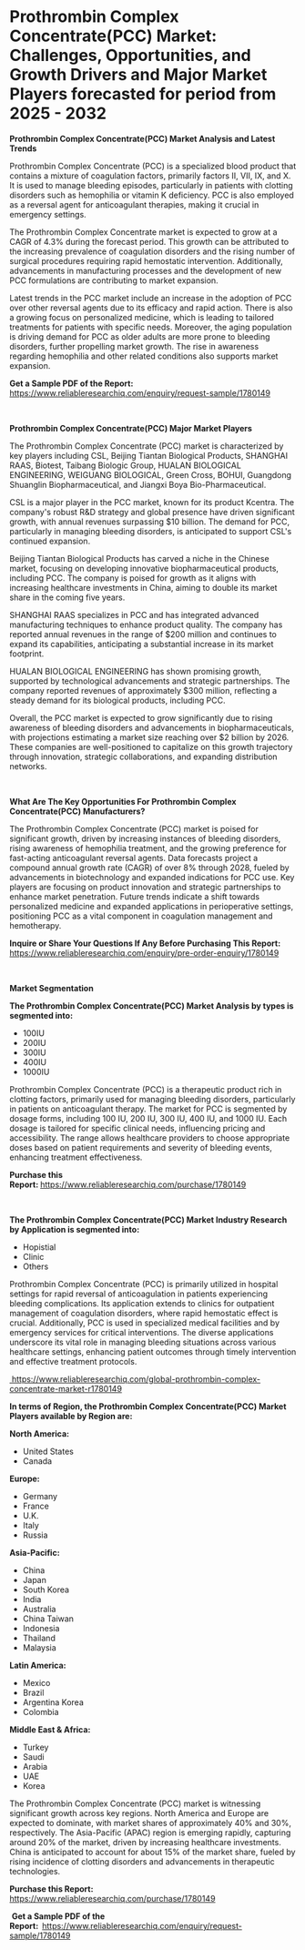 <p><h1>Prothrombin Complex Concentrate(PCC) Market: Challenges, Opportunities, and Growth Drivers and Major Market Players forecasted for period from 2025 - 2032</h1></p><p><strong>Prothrombin Complex Concentrate(PCC) Market Analysis and Latest Trends</strong></p>
<p><p>Prothrombin Complex Concentrate (PCC) is a specialized blood product that contains a mixture of coagulation factors, primarily factors II, VII, IX, and X. It is used to manage bleeding episodes, particularly in patients with clotting disorders such as hemophilia or vitamin K deficiency. PCC is also employed as a reversal agent for anticoagulant therapies, making it crucial in emergency settings.</p><p>The Prothrombin Complex Concentrate market is expected to grow at a CAGR of 4.3% during the forecast period. This growth can be attributed to the increasing prevalence of coagulation disorders and the rising number of surgical procedures requiring rapid hemostatic intervention. Additionally, advancements in manufacturing processes and the development of new PCC formulations are contributing to market expansion.</p><p>Latest trends in the PCC market include an increase in the adoption of PCC over other reversal agents due to its efficacy and rapid action. There is also a growing focus on personalized medicine, which is leading to tailored treatments for patients with specific needs. Moreover, the aging population is driving demand for PCC as older adults are more prone to bleeding disorders, further propelling market growth. The rise in awareness regarding hemophilia and other related conditions also supports market expansion.</p></p>
<p><strong>Get a Sample PDF of the Report:&nbsp;</strong> <a href="https://www.reliableresearchiq.com/enquiry/request-sample/1780149?utm_campaign=2293&utm_medium=2&utm_source=Github&utm_content=ia&utm_term=19042025&utm_id=prothrombin-complex-concentratepcc">https://www.reliableresearchiq.com/enquiry/request-sample/1780149</a></p>
<p>&nbsp;</p>
<p><strong>Prothrombin Complex Concentrate(PCC) Major Market Players</strong></p>
<p><p>The Prothrombin Complex Concentrate (PCC) market is characterized by key players including CSL, Beijing Tiantan Biological Products, SHANGHAI RAAS, Biotest, Taibang Biologic Group, HUALAN BIOLOGICAL ENGINEERING, WEIGUANG BIOLOGICAL, Green Cross, BOHUI, Guangdong Shuanglin Biopharmaceutical, and Jiangxi Boya Bio-Pharmaceutical.</p><p>CSL is a major player in the PCC market, known for its product Kcentra. The company's robust R&D strategy and global presence have driven significant growth, with annual revenues surpassing $10 billion. The demand for PCC, particularly in managing bleeding disorders, is anticipated to support CSL's continued expansion. </p><p>Beijing Tiantan Biological Products has carved a niche in the Chinese market, focusing on developing innovative biopharmaceutical products, including PCC. The company is poised for growth as it aligns with increasing healthcare investments in China, aiming to double its market share in the coming five years.</p><p>SHANGHAI RAAS specializes in PCC and has integrated advanced manufacturing techniques to enhance product quality. The company has reported annual revenues in the range of $200 million and continues to expand its capabilities, anticipating a substantial increase in its market footprint.</p><p>HUALAN BIOLOGICAL ENGINEERING has shown promising growth, supported by technological advancements and strategic partnerships. The company reported revenues of approximately $300 million, reflecting a steady demand for its biological products, including PCC.</p><p>Overall, the PCC market is expected to grow significantly due to rising awareness of bleeding disorders and advancements in biopharmaceuticals, with projections estimating a market size reaching over $2 billion by 2026. These companies are well-positioned to capitalize on this growth trajectory through innovation, strategic collaborations, and expanding distribution networks.</p></p>
<p>&nbsp;</p>
<p><strong>What Are The Key Opportunities For Prothrombin Complex Concentrate(PCC) Manufacturers?</strong></p>
<p><p>The Prothrombin Complex Concentrate (PCC) market is poised for significant growth, driven by increasing instances of bleeding disorders, rising awareness of hemophilia treatment, and the growing preference for fast-acting anticoagulant reversal agents. Data forecasts project a compound annual growth rate (CAGR) of over 8% through 2028, fueled by advancements in biotechnology and expanded indications for PCC use. Key players are focusing on product innovation and strategic partnerships to enhance market penetration. Future trends indicate a shift towards personalized medicine and expanded applications in perioperative settings, positioning PCC as a vital component in coagulation management and hemotherapy.</p></p>
<p><strong>Inquire or Share Your Questions If Any Before Purchasing This Report:</strong> <a href="https://www.reliableresearchiq.com/enquiry/pre-order-enquiry/1780149?utm_campaign=2293&utm_medium=2&utm_source=Github&utm_content=ia&utm_term=19042025&utm_id=prothrombin-complex-concentratepcc">https://www.reliableresearchiq.com/enquiry/pre-order-enquiry/1780149</a></p>
<p>&nbsp;</p>
<p><strong>Market Segmentation</strong></p>
<p><strong>The Prothrombin Complex Concentrate(PCC) Market Analysis by types is segmented into:</strong></p>
<p><ul><li>100IU</li><li>200IU</li><li>300IU</li><li>400IU</li><li>1000IU</li></ul></p>
<p><p>Prothrombin Complex Concentrate (PCC) is a therapeutic product rich in clotting factors, primarily used for managing bleeding disorders, particularly in patients on anticoagulant therapy. The market for PCC is segmented by dosage forms, including 100 IU, 200 IU, 300 IU, 400 IU, and 1000 IU. Each dosage is tailored for specific clinical needs, influencing pricing and accessibility. The range allows healthcare providers to choose appropriate doses based on patient requirements and severity of bleeding events, enhancing treatment effectiveness.</p></p>
<p><strong>Purchase this Report:&nbsp;</strong><a href="https://www.reliableresearchiq.com/purchase/1780149?utm_campaign=2293&utm_medium=2&utm_source=Github&utm_content=ia&utm_term=19042025&utm_id=prothrombin-complex-concentratepcc">https://www.reliableresearchiq.com/purchase/1780149</a></p>
<p>&nbsp;</p>
<p><strong>The Prothrombin Complex Concentrate(PCC) Market Industry Research by Application is segmented into:</strong></p>
<p><ul><li>Hopistial</li><li>Clinic</li><li>Others</li></ul></p>
<p><p>Prothrombin Complex Concentrate (PCC) is primarily utilized in hospital settings for rapid reversal of anticoagulation in patients experiencing bleeding complications. Its application extends to clinics for outpatient management of coagulation disorders, where rapid hemostatic effect is crucial. Additionally, PCC is used in specialized medical facilities and by emergency services for critical interventions. The diverse applications underscore its vital role in managing bleeding situations across various healthcare settings, enhancing patient outcomes through timely intervention and effective treatment protocols.</p></p>
<p><a href="https://www.reliableresearchiq.com/global-prothrombin-complex-concentrate-market-r1780149?utm_campaign=2293&utm_medium=2&utm_source=Github&utm_content=ia&utm_term=19042025&utm_id=prothrombin-complex-concentratepcc">&nbsp;https://www.reliableresearchiq.com/global-prothrombin-complex-concentrate-market-r1780149</a></p>
<p><strong>In terms of Region, the Prothrombin Complex Concentrate(PCC) Market Players available by Region are:</strong></p>
<p>
    <p> <strong> North America: </strong>
        <ul>
            <li>United States</li>
            <li>Canada</li>
        </ul>
        </p> 
    <p> <strong> Europe: </strong>
        <ul>
            <li>Germany</li>
            <li>France</li>
            <li>U.K.</li>
            <li>Italy</li>
            <li>Russia</li>
        </ul>
        </p> 
    <p> <strong> Asia-Pacific: </strong>
        <ul>
            <li>China</li>
            <li>Japan</li>
            <li>South Korea</li>
            <li>India</li>
            <li>Australia</li>
            <li>China Taiwan</li>
            <li>Indonesia</li>
            <li>Thailand</li>
            <li>Malaysia</li>
        </ul>
        </p> 
    <p> <strong> Latin America: </strong>
        <ul>
            <li>Mexico</li>
            <li>Brazil</li>
            <li>Argentina Korea</li>
            <li>Colombia</li>
        </ul>
        </p> 
    <p> <strong> Middle East & Africa: </strong>
        <ul>
            <li>Turkey</li>
            <li>Saudi</li>
            <li>Arabia</li>
            <li>UAE</li>
            <li>Korea</li>
        </ul>
    </p>
    </p>
<p><p>The Prothrombin Complex Concentrate (PCC) market is witnessing significant growth across key regions. North America and Europe are expected to dominate, with market shares of approximately 40% and 30%, respectively. The Asia-Pacific (APAC) region is emerging rapidly, capturing around 20% of the market, driven by increasing healthcare investments. China is anticipated to account for about 15% of the market share, fueled by rising incidence of clotting disorders and advancements in therapeutic technologies.</p></p>
<p><strong>Purchase this Report: </strong><a href="https://www.reliableresearchiq.com/purchase/1780149?utm_campaign=2293&utm_medium=2&utm_source=Github&utm_content=ia&utm_term=19042025&utm_id=prothrombin-complex-concentratepcc">https://www.reliableresearchiq.com/purchase/1780149</a></p>
<p>&nbsp;<strong>Get a Sample PDF of the Report:&nbsp;&nbsp;</strong><a href="https://www.reliableresearchiq.com/enquiry/request-sample/1780149?utm_campaign=2293&utm_medium=2&utm_source=Github&utm_content=ia&utm_term=19042025&utm_id=prothrombin-complex-concentratepcc">https://www.reliableresearchiq.com/enquiry/request-sample/1780149</a></p>
<p><strong></strong></p>
<p><p></p><p></p><p></p></p>